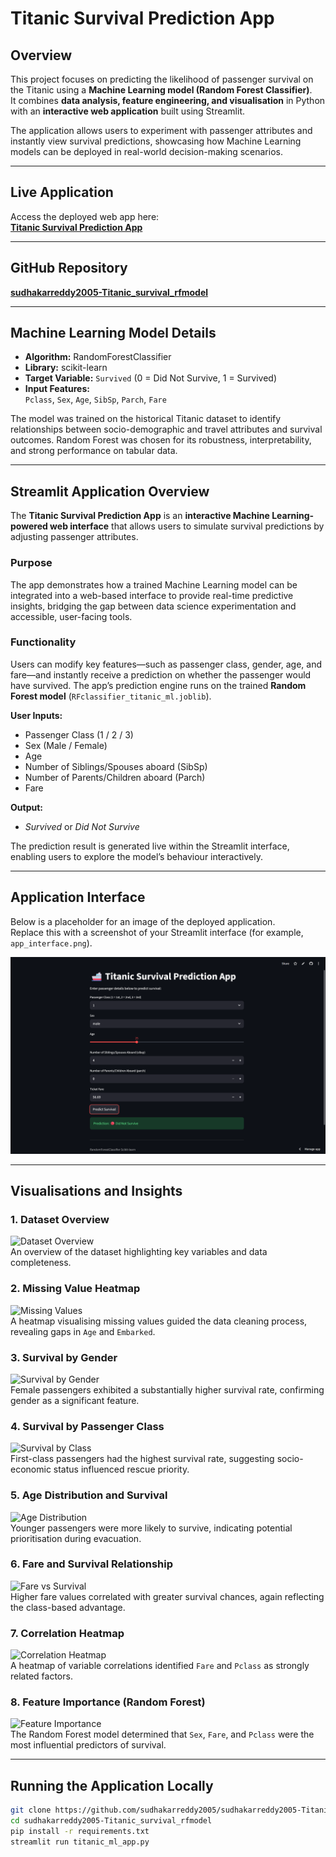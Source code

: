# Titanic Survival Prediction App

## Overview  
This project focuses on predicting the likelihood of passenger survival on the Titanic using a **Machine Learning model (Random Forest Classifier)**.  
It combines **data analysis, feature engineering, and visualisation** in Python with an **interactive web application** built using Streamlit.  

The application allows users to experiment with passenger attributes and instantly view survival predictions, showcasing how Machine Learning models can be deployed in real-world decision-making scenarios.  

---

## Live Application  
Access the deployed web app here:  
[**Titanic Survival Prediction App**](https://sudhakarreddy2005-titanicsurvivalrfmodel-1610.streamlit.app/)

---

## GitHub Repository  
[**sudhakarreddy2005-Titanic_survival_rfmodel**](https://github.com/sudhakarreddy2005/sudhakarreddy2005-Titanic_survival_rfmodel)

---

## Machine Learning Model Details  
- **Algorithm:** RandomForestClassifier  
- **Library:** scikit-learn  
- **Target Variable:** `Survived` (0 = Did Not Survive, 1 = Survived)  
- **Input Features:**  
  `Pclass`, `Sex`, `Age`, `SibSp`, `Parch`, `Fare`  

The model was trained on the historical Titanic dataset to identify relationships between socio-demographic and travel attributes and survival outcomes. Random Forest was chosen for its robustness, interpretability, and strong performance on tabular data.

---

## Streamlit Application Overview  

The **Titanic Survival Prediction App** is an **interactive Machine Learning-powered web interface** that allows users to simulate survival predictions by adjusting passenger attributes.  

### Purpose  
The app demonstrates how a trained Machine Learning model can be integrated into a web-based interface to provide real-time predictive insights, bridging the gap between data science experimentation and accessible, user-facing tools.

### Functionality  
Users can modify key features—such as passenger class, gender, age, and fare—and instantly receive a prediction on whether the passenger would have survived. The app’s prediction engine runs on the trained **Random Forest model** (`RFclassifier_titanic_ml.joblib`).

**User Inputs:**  
- Passenger Class (1 / 2 / 3)  
- Sex (Male / Female)  
- Age  
- Number of Siblings/Spouses aboard (SibSp)  
- Number of Parents/Children aboard (Parch)  
- Fare  

**Output:**  
- *Survived* or *Did Not Survive*  

The prediction result is generated live within the Streamlit interface, enabling users to explore the model’s behaviour interactively.

---

## Application Interface  

Below is a placeholder for an image of the deployed application.  
Replace this with a screenshot of your Streamlit interface (for example, `app_interface.png`).

![Application Interface](https://github.com/sudhakarreddy2005/sudhakarreddy2005-Titanic_survival_rfmodel/blob/main/app.png)

---

## Visualisations and Insights  

### 1. Dataset Overview  
![Dataset Overview](plots/dataset_overview.png)  
An overview of the dataset highlighting key variables and data completeness.

### 2. Missing Value Heatmap  
![Missing Values](plots/missing_values_heatmap.png)  
A heatmap visualising missing values guided the data cleaning process, revealing gaps in `Age` and `Embarked`.

### 3. Survival by Gender  
![Survival by Gender](plots/survival_by_gender.png)  
Female passengers exhibited a substantially higher survival rate, confirming gender as a significant feature.

### 4. Survival by Passenger Class  
![Survival by Class](plots/survival_by_class.png)  
First-class passengers had the highest survival rate, suggesting socio-economic status influenced rescue priority.

### 5. Age Distribution and Survival  
![Age Distribution](plots/age_distribution.png)  
Younger passengers were more likely to survive, indicating potential prioritisation during evacuation.

### 6. Fare and Survival Relationship  
![Fare vs Survival](plots/fare_vs_survival.png)  
Higher fare values correlated with greater survival chances, again reflecting the class-based advantage.

### 7. Correlation Heatmap  
![Correlation Heatmap](plots/correlation_heatmap.png)  
A heatmap of variable correlations identified `Fare` and `Pclass` as strongly related factors.

### 8. Feature Importance (Random Forest)  
![Feature Importance](plots/feature_importance.png)  
The Random Forest model determined that `Sex`, `Fare`, and `Pclass` were the most influential predictors of survival.

---

## Running the Application Locally  

```bash
git clone https://github.com/sudhakarreddy2005/sudhakarreddy2005-Titanic_survival_rfmodel.git
cd sudhakarreddy2005-Titanic_survival_rfmodel
pip install -r requirements.txt
streamlit run titanic_ml_app.py

